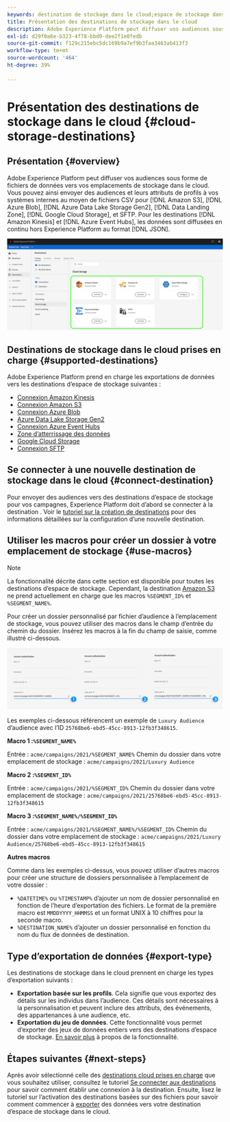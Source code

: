 ```yaml
---
keywords: destination de stockage dans le cloud;espace de stockage dans le cloud
title: Présentation des destinations de stockage dans le cloud
description: Adobe Experience Platform peut diffuser vos audiences sous forme de fichiers de données vers vos emplacements de stockage dans le cloud Amazon S3, AWS Kinesis, Azure Event Hubs ou SFTP.
exl-id: d29f0a6e-b323-4f78-bbd0-dee2f1e0fedb
source-git-commit: f129c215ebc5dc169b9a7ef9b3faa3463ab413f3
workflow-type: tm+mt
source-wordcount: '464'
ht-degree: 39%

---
```


# Présentation des destinations de stockage dans le cloud {#cloud-storage-destinations}

## Présentation {#overview}

Adobe Experience Platform peut diffuser vos audiences sous forme de fichiers de données vers vos emplacements de stockage dans le cloud. Vous pouvez ainsi envoyer des audiences et leurs attributs de profils à vos systèmes internes au moyen de fichiers CSV pour [!DNL Amazon S3], [!DNL Azure Blob], [!DNL Azure Data Lake Storage Gen2], [!DNL Data Landing Zone], [!DNL Google Cloud Storage], et SFTP. Pour les destinations [!DNL Amazon Kinesis] et [!DNL Azure Event Hubs], les données sont diffusées en continu hors Experience Platform au format [!DNL JSON].

![Destinations de stockage dans le cloud Adobe](../../assets/catalog/cloud-storage/cloud-storage-destinations.png)

## Destinations de stockage dans le cloud prises en charge {#supported-destinations}

Adobe Experience Platform prend en charge les exportations de données vers les destinations d’espace de stockage suivantes :

* [Connexion Amazon Kinesis](amazon-kinesis.md)
* [Connexion Amazon S3](amazon-s3.md)
* [Connexion Azure Blob](azure-blob.md)
* [Azure Data Lake Storage Gen2](adls-gen2.md)
* [Connexion Azure Event Hubs](azure-event-hubs.md)
* [Zone d’atterrissage des données](data-landing-zone.md)
* [Google Cloud Storage](google-cloud-storage.md)
* [Connexion SFTP](sftp.md)

## Se connecter à une nouvelle destination de stockage dans le cloud {#connect-destination}

Pour envoyer des audiences vers des destinations d’espace de stockage pour vos campagnes, Experience Platform doit d’abord se connecter à la destination . Voir le [tutoriel sur la création de destinations](../../ui/connect-destination.md) pour des informations détaillées sur la configuration d’une nouvelle destination.


## Utiliser les macros pour créer un dossier à votre emplacement de stockage {#use-macros}

>[!NOTE]
>
> La fonctionnalité décrite dans cette section est disponible pour toutes les destinations d’espace de stockage. Cependant, la destination [Amazon S3](amazon-s3.md) ne prend actuellement en charge que les macros `%SEGMENT_ID%` et `%SEGMENT_NAME%`.

Pour créer un dossier personnalisé par fichier d’audience à l’emplacement de stockage, vous pouvez utiliser des macros dans le champ d’entrée du chemin du dossier. Insérez les macros à la fin du champ de saisie, comme illustré ci-dessous.

![Utiliser des macros pour créer un dossier dans votre espace de stockage](../../assets/catalog/cloud-storage/workflow/macros-folder-path.png)

Les exemples ci-dessous référencent un exemple de `Luxury Audience` d’audience avec l’ID `25768be6-ebd5-45cc-8913-12fb3f348615`.

**Macro 1 :`%SEGMENT_NAME%`**

Entrée : `acme/campaigns/2021/%SEGMENT_NAME%`
Chemin du dossier dans votre emplacement de stockage : `acme/campaigns/2021/Luxury Audience`

**Macro 2 :`%SEGMENT_ID%`**

Entrée : `acme/campaigns/2021/%SEGMENT_ID%`
Chemin du dossier dans votre emplacement de stockage : `acme/campaigns/2021/25768be6-ebd5-45cc-8913-12fb3f348615`

**Macro 3 :`%SEGMENT_NAME%/%SEGMENT_ID%`**

Entrée : `acme/campaigns/2021/%SEGMENT_NAME%/%SEGMENT_ID%`
Chemin du dossier dans votre emplacement de stockage : `acme/campaigns/2021/Luxury Audience/25768be6-ebd5-45cc-8913-12fb3f348615`

**Autres macros**

Comme dans les exemples ci-dessus, vous pouvez utiliser d’autres macros pour créer une structure de dossiers personnalisée à l’emplacement de votre dossier :

* `%DATETIME%` ou `%TIMESTAMP%` d’ajouter un nom de dossier personnalisé en fonction de l’heure d’exportation des fichiers. Le format de la première macro est `MMDDYYYY_HHMMSS` et un format UNIX à 10 chiffres pour la seconde macro.
* `%DESTINATION_NAME%` d’ajouter un dossier personnalisé en fonction du nom du flux de données de destination.

## Type d’exportation de données {#export-type}

Les destinations de stockage dans le cloud prennent en charge les types d’exportation suivants :
* **Exportation basée sur les profils**. Cela signifie que vous exportez des détails sur les individus dans l’audience. Ces détails sont nécessaires à la personnalisation et peuvent inclure des attributs, des événements, des appartenances à une audience, etc.
* **Exportation du jeu de données**. Cette fonctionnalité vous permet d’exporter des jeux de données entiers vers des destinations d’espace de stockage. [En savoir plus](/help/destinations/ui/export-datasets.md) à propos de la fonctionnalité.

## Étapes suivantes {#next-steps}

Après avoir sélectionné celle des [destinations cloud prises en charge](#supported-destinations) que vous souhaitez utiliser, consultez le tutoriel [Se connecter aux destinations](/help/destinations/ui/connect-destination.md) pour savoir comment établir une connexion à la destination. Ensuite, lisez le tutoriel sur l’activation des destinations basées sur des fichiers pour savoir comment commencer à [exporter](/help/destinations/ui/activate-batch-profile-destinations.md) des données vers votre destination d’espace de stockage dans le cloud.
